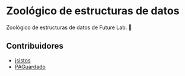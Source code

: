 # Zoológico de estructuras de datos

Zoológico de estructuras de datos de Future Lab. 🚀

## Contribuidores

- [jsistos](https://github.com/jsistos)
- [PAGuardado](https://github.com/PAGuardado)
